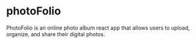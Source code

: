 # photoFolio
PhotoFolio is an online photo album react app that allows users to upload, organize, and share their digital photos.
